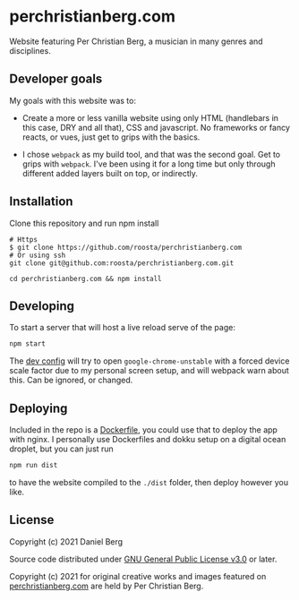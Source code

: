 perchristianberg.com
==========================

Website featuring Per Christian Berg, a musician in many genres and
disciplines.

## Developer goals

My goals with this website was to:

- Create a more or less vanilla website using only HTML (handlebars in this
  case, DRY and all that), CSS and javascript. No frameworks or fancy reacts,
  or vues, just get to grips with the basics.

- I chose `webpack` as my build tool, and that was the second goal. Get to
  grips with `webpack`. I've been using it for a long time but only through
  different added layers built on top, or indirectly.

## Installation

Clone this repository and run npm install
```shell
# Https
$ git clone https://github.com/roosta/perchristianberg.com
# Or using ssh
git clone git@github.com:roosta/perchristianberg.com.git

cd perchristianberg.com && npm install
```

## Developing

To start a server that will host a live reload serve of the page:
```sh
npm start
```
The [dev config](webpack.dev.js) will try to open `google-chrome-unstable` with
a forced device scale factor due to my personal screen setup, and will webpack
warn about this. Can be ignored, or changed.

## Deploying

Included in the repo is a [Dockerfile](Dockerfile), you could use that to
deploy the app with nginx. I personally use Dockerfiles and dokku setup on a
digital ocean droplet, but you can just run
```sh
npm run dist
```
to have the website compiled to the `./dist` folder, then deploy however you
like.

## License

Copyright (c) 2021 Daniel Berg

Source code distributed under [GNU General Public License v3.0](LICENSE) or later.

Copyright (c) 2021 for original creative works and images featured on
[perchristianberg.com](https://perchristianberg.com) are held by Per Christian
Berg.

